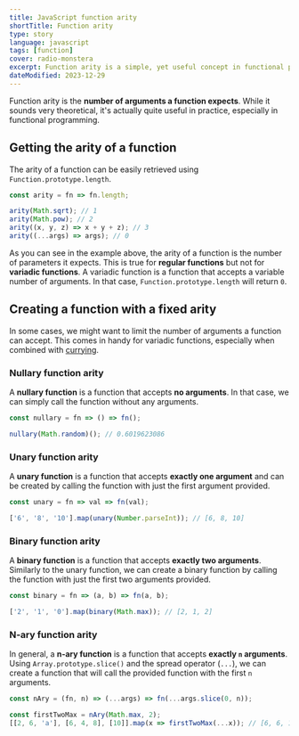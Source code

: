 ```yaml
---
title: JavaScript function arity
shortTitle: Function arity
type: story
language: javascript
tags: [function]
cover: radio-monstera
excerpt: Function arity is a simple, yet useful concept in functional programming, especially when combined with currying.
dateModified: 2023-12-29
---
```


Function arity is the **number of arguments a function expects**. While it sounds very theoretical, it's actually quite useful in practice, especially in functional programming.

## Getting the arity of a function

The arity of a function can be easily retrieved using `Function.prototype.length`.

```js
const arity = fn => fn.length;

arity(Math.sqrt); // 1
arity(Math.pow); // 2
arity((x, y, z) => x + y + z); // 3
arity((...args) => args); // 0
```

As you can see in the example above, the arity of a function is the number of parameters it expects. This is true for **regular functions** but not for **variadic functions**. A variadic function is a function that accepts a variable number of arguments. In that case, `Function.prototype.length` will return `0`.

## Creating a function with a fixed arity

In some cases, we might want to limit the number of arguments a function can accept. This comes in handy for variadic functions, especially when combined with [currying](/js/s/curring).

### Nullary function arity

A **nullary function** is a function that accepts **no arguments**. In that case, we can simply call the function without any arguments.

```js
const nullary = fn => () => fn();

nullary(Math.random)(); // 0.6019623086
```

### Unary function arity

A **unary function** is a function that accepts **exactly one argument** and can be created by calling the function with just the first argument provided.

```js
const unary = fn => val => fn(val);

['6', '8', '10'].map(unary(Number.parseInt)); // [6, 8, 10]
```

### Binary function arity

A **binary function** is a function that accepts **exactly two arguments**. Similarly to the unary function, we can create a binary function by calling the function with just the first two arguments provided.

```js
const binary = fn => (a, b) => fn(a, b);

['2', '1', '0'].map(binary(Math.max)); // [2, 1, 2]
```

### N-ary function arity

In general, a **n-ary function** is a function that accepts **exactly `n` arguments**. Using `Array.prototype.slice()` and the spread operator (`...`), we can create a function that will call the provided function with the first `n` arguments.

```js
const nAry = (fn, n) => (...args) => fn(...args.slice(0, n));

const firstTwoMax = nAry(Math.max, 2);
[[2, 6, 'a'], [6, 4, 8], [10]].map(x => firstTwoMax(...x)); // [6, 6, 10]
```
